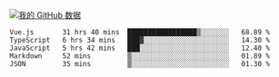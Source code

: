 [![我的 GitHub 数据](https://github-readme-stats.vercel.app/api?username=unbrain&?theme=dark)]()

<!--START_SECTION:waka-->
```text
Vue.js       31 hrs 40 mins  █████████████████▒░░░░░░░   68.89 % 
TypeScript   6 hrs 34 mins   ███▓░░░░░░░░░░░░░░░░░░░░░   14.30 % 
JavaScript   5 hrs 42 mins   ███░░░░░░░░░░░░░░░░░░░░░░   12.40 % 
Markdown     52 mins         ▒░░░░░░░░░░░░░░░░░░░░░░░░   01.89 % 
JSON         35 mins         ▒░░░░░░░░░░░░░░░░░░░░░░░░   01.30 % 
```
<!--END_SECTION:waka-->
